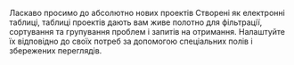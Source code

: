Ласкаво просимо до абсолютно нових проектів
Створені як електронні таблиці, таблиці проектів дають вам живе полотно для фільтрації, сортування та групування проблем і запитів на отримання. Налаштуйте їх відповідно до своїх потреб за допомогою спеціальних полів і збережених переглядів.
